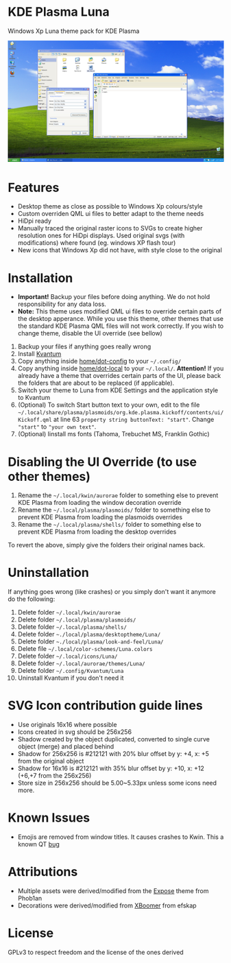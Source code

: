 # KDE Plasma Luna
Windows Xp Luna theme pack for KDE Plasma

![KDE Luna Screenshot](./Screenshot-1.jpg)

# Features
 - Desktop theme as close as possible to Windows Xp colours/style
 - Custom overriden QML ui files to better adapt to the theme needs
 - HiDpi ready
 - Manually traced the original raster icons to SVGs to create higher resolution ones for HiDpi displays. Used original svgs (with modifications) where found (eg. windows XP flash tour)
 - New icons that Windows Xp did not have, with style close to the original

# Installation
* **Important!** Backup your files before doing anything. We do not hold responsibility for any data loss.
* **Note:** This theme uses modified QML ui files to override certain parts of the desktop apperance. While you use this theme, other themes that use the standard KDE Plasma QML files will not work correctly. If you wish to change theme, disable the UI override (see bellow)
1. Backup your files if anything goes really wrong
2. Install [Kvantum](https://github.com/tsujan/Kvantum)
3. Copy anything inside [home/dot-config](./home/dot-config) to your `~/.config/`
4. Copy anything inside [home/dot-local](./home/dot-local) to your `~/.local/`. **Attention!** If you already have a theme that overrides certain parts of the UI, please back the folders that are about to be replaced (if applicable).
5. Switch your theme to Luna from KDE Settings and the application style to Kvantum
6. (Optional) To switch Start button text to your own, edit to the file `~/.local/share/plasma/plasmoids/org.kde.plasma.kickoff/contents/ui/Kickoff.qml` at line 63 `property string buttonText: "start"`. Change `"start"` to `"your own text"`.
7. (Optional) Iinstall ms fonts (Tahoma, Trebuchet MS, Franklin Gothic)

# Disabling the UI Override (to use other themes)
1. Rename the `~/.local/kwin/aurorae` folder to something else to prevent KDE Plasma from loading the window decoration override
2. Rename the `~/.local/plasma/plasmoids/` folder to something else to prevent KDE Plasma from loading the plasmoids overrides
3. Rename the `~/.local/plasma/shells/` folder to something else to prevent KDE Plasma from loading the desktop overrides

To revert the above, simply give the folders their original names back.

# Uninstallation
If anything goes wrong (like crashes) or you simply don't want it anymore do the following:

1. Delete folder `~/.local/kwin/aurorae`
2. Delete folder `~/.local/plasma/plasmoids/`
3. Delete folder `~/.local/plasma/shells/`
4. Delete folder `~./local/plasma/desktoptheme/Luna/`
5. Delete folder `~./local/plasma/look-and-feel/Luna/`
6. Delete file `~/.local/color-schemes/Luna.colors`
7. Delete folder `~/.local/icons/Luna/`
8. Delete folder `~/.local/aurorae/themes/Luna/`
9. Delete folder `~/.config/Kvantum/Luna`
10. Uninstall Kvantum if you don't need it

# SVG Icon contribution guide lines
- Use originals 16x16 where possible
- Icons created in svg should be 256x256
- Shadow created by the object duplicated, converted to single curve object (merge) and placed behind
- Shadow for 256x256 is #212121 with 20% blur offset by y: +4, x: +5 from the original object
- Shadow for 16x16 is #212121 with 35% blur offset by y: +10, x: +12 (+6,+7 from the 256x256)
- Store size in 256x256 should be 5.00~5.33px unless some icons need more.

# Known Issues
 - Emojis are removed from window titles. It causes crashes to Kwin. This a known QT [bug](https://bugreports.qt.io/browse/QTBUG-82311)

# Attributions
 - Multiple assets were derived/modified from the [Expose](https://www.opencode.net/phob1an/expose) theme from Phob1an
 - Decorations were derived/modified from [XBoomer](https://github.com/efskap/XBoomer) from efskap

 # License
GPLv3 to respect freedom and the license of the ones derived
